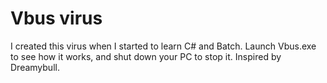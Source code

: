 # Vbus virus
I created this virus when I started to learn C# and Batch. Launch Vbus.exe to see how it works, and shut down your PC to stop it. Inspired by Dreamybull.
